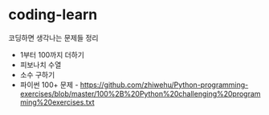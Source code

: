 # coding-learn

코딩하면 생각나는 문제들 정리
* 1부터 100까지 더하기
* 피보나치 수열
* 소수 구하기
* 파이썬 100+ 문제 - https://github.com/zhiwehu/Python-programming-exercises/blob/master/100%2B%20Python%20challenging%20programming%20exercises.txt



